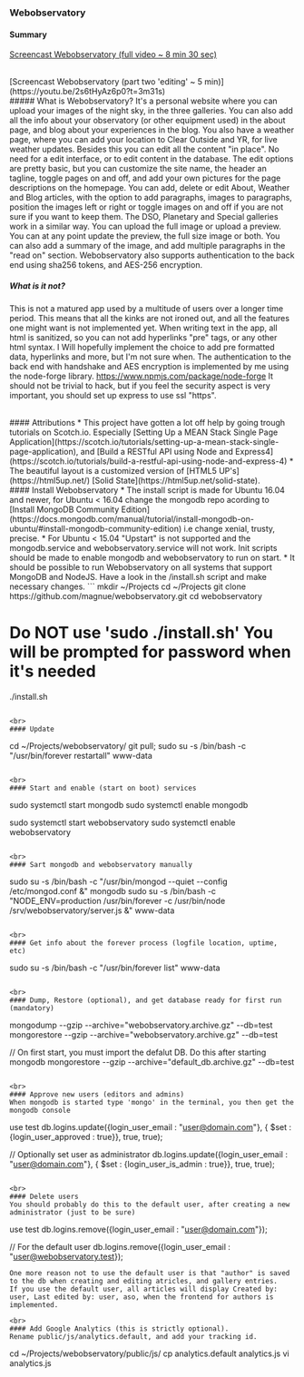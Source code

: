 ### Webobservatory

#### Summary
[Screencast Webobservatory (full video ~ 8 min 30 sec)](https://youtu.be/2s6tHyAz6p0)

<br>
[Screencast Webobservatory (part two 'editing' ~ 5 min)](https://youtu.be/2s6tHyAz6p0?t=3m31s)

<br>
##### What is Webobservatory?
It's a personal website where you can upload your images of the night sky, in the three galleries. You can also add all the info about your observatory (or other equipment used) in the about page, and blog about your experiences in the blog. You also have a weather page, where you can add your location to Clear Outside and YR, for live weather updates. Besides this you can edit all the content "in place". No need for a edit interface, or to edit content in the database. The edit options are pretty basic, but you can customize the site name, the header an tagline, toggle pages on and off, and add your own pictures for the page descriptions on the homepage. You can add, delete or edit About, Weather and Blog articles, with the option to add paragraphs, images to paragraphs, position the images left or right or toggle images on and off if you are not sure if you want to keep them. The DSO, Planetary and Special galleries work in a similar way. You can upload the full image or upload a preview. You can at any point update the preview, the full size image or both. You can also add a summary of the image, and add multiple paragraphs in the "read on" section. Webobservatory also supports authentication to the back end using sha256 tokens, and AES-256 encryption.

##### What is it not?
This is not a matured app used by a multitude of users over a longer time period. This means that all the kinks are not ironed out, and all the features one might want is not implemented yet. When writing text in the app, all html is sanitized, so you can not add hyperlinks "pre" tags, or any other html syntax. I Will hopefully implement the choice to add pre formatted data, hyperlinks and more, but I'm not sure when. The authentication to the back end with handshake and AES encryption is implemented by me using the node-forge library. https://www.npmjs.com/package/node-forge It should not be trivial to hack, but if you feel the security aspect is very important, you should set up express to use ssl "https".

<br>
#### Attributions
* This project have gotten a lot off help by going trough tutorials on Scotch.io. Especially [Setting Up a MEAN Stack Single Page Application](https://scotch.io/tutorials/setting-up-a-mean-stack-single-page-application), and [Build a RESTful API using Node and Express4](https://scotch.io/tutorials/build-a-restful-api-using-node-and-express-4)
* The beautiful layout is a customized version of [HTML5 UP's](https://html5up.net/) [Solid State](https://html5up.net/solid-state).

<br>
#### Install Webobservatory
* The install script is made for Ubuntu 16.04 and newer, for Ubuntu < 16.04 change the mongodb repo acording to [Install MongoDB Community Edition](https://docs.mongodb.com/manual/tutorial/install-mongodb-on-ubuntu/#install-mongodb-community-edition) i.e change xenial, trusty, precise.
* For Ubuntu < 15.04 "Upstart" is not supported and the mongodb.service and webobservatory.service will not work. Init scripts should be made to enable mongodb and webobservatory to run on start.
* It should be possible to run Webobservatory on all systems that support MongoDB and NodeJS. Have a look in the /install.sh script and make necessary changes.
```
mkdir ~/Projects
cd ~/Projects
git clone https://github.com/magnue/webobservatory.git
cd webobservatory

# Do NOT use 'sudo ./install.sh' You will be prompted for password when it's needed
./install.sh
```

<br>
#### Update
```
cd ~/Projects/webobservatory/
git pull; sudo su -s /bin/bash -c "/usr/bin/forever restartall" www-data
```

<br>
#### Start and enable (start on boot) services
```
sudo systemctl start mongodb
sudo systemctl enable mongodb

sudo systemctl start webobservatory
sudo systemctl enable webobservatory
```

<br>
#### Sart mongodb and webobservatory manually
```
sudo su -s /bin/bash -c "/usr/bin/mongod --quiet --config /etc/mongod.conf &" mongodb
sudo su -s /bin/bash -c "NODE_ENV=production /usr/bin/forever -c /usr/bin/node /srv/webobservatory/server.js &" www-data
```

<br>
#### Get info about the forever process (logfile location, uptime, etc)
```
sudo su -s /bin/bash -c "/usr/bin/forever list" www-data
```

<br>
#### Dump, Restore (optional), and get database ready for first run (mandatory)
```
mongodump --gzip --archive="webobservatory.archive.gz" --db=test
mongorestore --gzip --archive="webobservatory.archive.gz" --db=test

// On first start, you must import the defalut DB. Do this after starting mongodb
mongorestore --gzip --archive="default_db.archive.gz" --db=test
```

<br>
#### Approve new users (editors and admins)
When mongodb is started type 'mongo' in the terminal, you then get the mongodb console
```
use test
db.logins.update({login_user_email : "user@domain.com"}, { $set : {login_user_approved : true}}, true, true);

// Optionally set user as administrator
db.logins.update({login_user_email : "user@domain.com"}, { $set : {login_user_is_admin : true}}, true, true);
```

<br>
#### Delete users
You should probably do this to the default user, after creating a new administrator (just to be sure)
```
use test
db.logins.remove({login_user_email : "user@domain.com"});

// For the default user
db.logins.remove({login_user_email : "user@webobservatory.test});
```
One more reason not to use the default user is that "author" is saved to the db when creating and editing atricles, and gallery entries.
If you use the default user, all articles will display Created by: user, Last edited by: user, aso, when the frontend for authors is implemented.

<br>
#### Add Google Analytics (this is strictly optional).
Rename public/js/analytics.default, and add your tracking id.
```
cd ~/Projects/webobservatory/public/js/
cp analytics.default analytics.js
vi analytics.js
```
